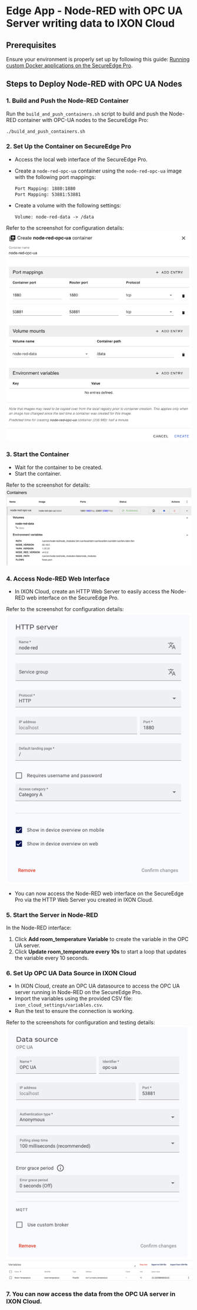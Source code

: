 # Edge App - Node-RED with OPC UA Server writing data to IXON Cloud

## Prerequisites

Ensure your environment is properly set up by following this guide: [Running custom Docker applications on the SecureEdge Pro](https://support.ixon.cloud/hc/en-us/articles/14231117531420-Running-custom-Docker-applications-on-the-SecureEdge-Pro).

## Steps to Deploy Node-RED with OPC UA Nodes

### 1. Build and Push the Node-RED Container

Run the `build_and_push_containers.sh` script to build and push the Node-RED container with OPC-UA nodes to the SecureEdge Pro:

```bash
./build_and_push_containers.sh
```

### 2. Set Up the Container on SecureEdge Pro

- Access the local web interface of the SecureEdge Pro.
- Create a `node-red-opc-ua` container using the `node-red-opc-ua` image with the following port mappings:

  ```
  Port Mapping: 1880:1880
  Port Mapping: 53881:53881
  ```

- Create a volume with the following settings:

  ```
  Volume: node-red-data -> /data
  ```

Refer to the screenshot for configuration details:  
![Create Container](secure_edge_pro_settings/create_container.png)

### 3. Start the Container

- Wait for the container to be created.
- Start the container.

Refer to the screenshot for details:  
![Running Container](secure_edge_pro_settings/running_container.png)

### 4. Access Node-RED Web Interface

- In IXON Cloud, create an HTTP Web Server to easily access the Node-RED web interface on the SecureEdge Pro.

Refer to the screenshot for configuration details:  
![HTTP Server](ixon_cloud_settings/http_server_node_red.png)

- You can now access the Node-RED web interface on the SecureEdge Pro via the HTTP Web Server you created in IXON Cloud.

### 5. Start the Server in Node-RED

In the Node-RED interface:

1. Click **Add room_temperature Variable** to create the variable in the OPC UA server.
2. Click **Update room_temperature every 10s** to start a loop that updates the variable every 10 seconds.

### 6. Set Up OPC UA Data Source in IXON Cloud

- In IXON Cloud, create an OPC UA datasource to access the OPC UA server running in Node-RED on the SecureEdge Pro.
- Import the variables using the provided CSV file: `ixon_cloud_settings/variables.csv`.
- Run the test to ensure the connection is working.

Refer to the screenshots for configuration and testing details:  
![Data Source](ixon_cloud_settings/data_source.png)  
![Variables Run Test](ixon_cloud_settings/variables_run_test.png)

### 7. You can now access the data from the OPC UA server in IXON Cloud.
